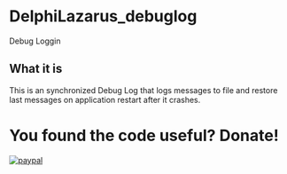 # DelphiLazarus_debuglog
Debug Loggin

## What it is 
This is an synchronized Debug Log that logs messages to file and restore last messages on application restart after it crashes.

# You found the code useful? Donate!

[![paypal](https://www.paypalobjects.com/en_US/i/btn/btn_donateCC_LG.gif)](https://www.paypal.com/cgi-bin/webscr?cmd=_s-xclick&hosted_button_id=DZUZXE2WCJU4U)

